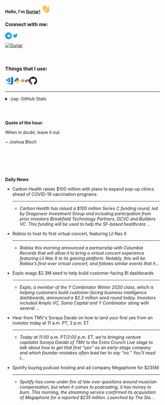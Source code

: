 #### Hello, I'm [Gurjar!](https://GurjarKing.github.io) <img src="https://raw.githubusercontent.com/ABSphreak/ABSphreak/master/gifs/Hi.gif" width="30px"></h2>


### Connect with me:

[<img align="left" alt="Gurjar | Telegram" width="22px" src="https://raw.githubusercontent.com/github/explore/80688e429a7d4ef2fca1e82350fe8e3517d3494d/topics/telegram/telegram.png" />][Telegram]
[<img align="left" alt="Gurjar | Twitter" width="22px" src="https://raw.githubusercontent.com/github/explore/80688e429a7d4ef2fca1e82350fe8e3517d3494d/topics/twitter/twitter.png" />][Twitter]
<br >
<br >
<a href="https://github.com/GurjarKing"><img src="https://komarev.com/ghpvc/?username=GurjarKing" alt="Gurjar" /></a> <br />
<br />
<br />
<!-- <br >

![](https://visitor-badge.glitch.me/badge?page_id=GurjarKing)

<br /> -->

### Things that I use:

[<img align="left" alt="Visual Studio Code" width="26px" src="https://raw.githubusercontent.com/github/explore/80688e429a7d4ef2fca1e82350fe8e3517d3494d/topics/visual-studio-code/visual-studio-code.png" />][VSCode]
[<img align="left" alt="Python" width="26px" src="https://raw.githubusercontent.com/github/explore/80688e429a7d4ef2fca1e82350fe8e3517d3494d/topics/python/python.png" />][Python]
[<img align="left" alt="Git" width="26px" src="https://raw.githubusercontent.com/github/explore/80688e429a7d4ef2fca1e82350fe8e3517d3494d/topics/git/git.png" />][Git]
[<img align="left" alt="GitHub" width="26px" src="https://raw.githubusercontent.com/github/explore/78df643247d429f6cc873026c0622819ad797942/topics/github/github.png" />][Github]

<br />
<br />

---
<details>
  <summary>:zap: GitHub Stats</summary>

<img align="left" alt="Gurjar's Github Stats" src="https://github-readme-stats.vercel.app/api?username=GurjarKing&show_icons=true&hide_border=true&count_private=true&include_all_commit=true&theme=algolia" />

</details>

<!-- ### 🔔 My latest tweet
<a href="https://twitter.com/Gurjar_King43" target="_blank">
	<img src="https://github.com/GurjarKing/GurjarKing/raw/master/tweet.png" width="70%" align="center" alt="Click to view on Twitter" title="My latest tweet, as an image"/>
</a> -->
<br>

<pre>

</pre>

**Quote of the hour:**

When in doubt, leave it out.

~ Joshua Bloch
<pre>

</pre>
<br>
<pre>


</pre>
<strong>Daily News</strong>
  
  - Carbon Health raises $100 million with plans to expand pop-up clinics ahead of COVID-19 vaccination programs
     <hr/>
     
      - *Carbon Health has raised a $100 million Series C funding round, led by Dragoneer Investment Group and including participation from prior investors Brookfield Technology Partners, DCVC and Builders VC. This funding will be used to help the SF-based healthcare …*
     
  - Roblox to host its first virtual concert, featuring Lil Nas X
      <hr/>
      
      - *Roblox this morning announced a partnership with Columbia Records that will allow it to bring a virtual concert experience featuring Lil Nas X to its gaming platform. Notably, this will be Roblox’s first-ever virtual concert, and follows similar events that h…*
      
  - Explo snags $2.3M seed to help build customer-facing BI dashboards
      <hr/>
      
      - *Explo, a member of the Y Combinator Winter 2020 class, which is helping customers build customer-facing business intelligence dashboards, announced a $2.3 million seed round today. Investors included Amplo VC, Soma Capital and Y Combinator along with several …*
      
  - Hear from TMV's Soraya Darabi on how to land your first yes from an investor today at 11 a.m. PT, 2 p.m. ET
      <hr/>
      
      - *Today at 11:00 a.m. PT/2:00 p.m. ET, we’re bringing venture capitalist Soraya Darabi of TMV to the Extra Crunch Live stage to talk about how to get that first “yes” as an early-stage company and which founder mistakes often lead her to say “no.” You’ll need t…*
       
  - Spotify buying podcast hosting and ad company Megaphone for $235M
      <hr/>
       
       - *Spotify has come under fire of late over questions around musician compensation, but when it comes to podcasting, it has money to burn. This morning, the streaming service confirmed its acquisition of Megaphone for a reported $235 million. Launched by The Sla…*
      

<br />

[VSCode]: https://code.visualstudio.com/
[Python]: https://www.python.org/
[Git]: https://git-scm.com/
[Github]: https://github.com/
[Telegram]: https://t.me/Gurjar_King/
[Twitter]: https://twitter.com/Gurjar_King43/

